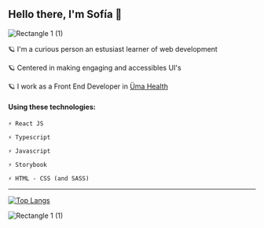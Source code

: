 ## Hello there, I'm Sofía 🌈
![Rectangle 1 (1)](https://user-images.githubusercontent.com/61565638/138537438-258285ea-6e32-4594-9f14-0ba6c20e2c26.png)

🪐  I'm a curious person an estusiast learner of web development

🪐  Centered in making engaging and accessibles UI's

🪐 I work as a Front End Developer in <a href="https://umasalud.com.mx/" target="_blank">Üma Health</a>

#### Using these technologies:

    ⚡ React JS
    
    ⚡ Typescript
    
    ⚡ Javascript
    
    ⚡ Storybook
    
    ⚡ HTML - CSS (and SASS) 
    
---------

[![Top Langs](https://github-readme-stats.vercel.app/api/top-langs/?username=sofialay&layout=compact)](https://github.com/sofialay/github-readme-stats)

![Rectangle 1 (1)](https://user-images.githubusercontent.com/61565638/138537438-258285ea-6e32-4594-9f14-0ba6c20e2c26.png)

